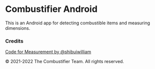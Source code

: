 # Combustifier Android
This is an Android app for detecting combustible items and measuring dimensions.
### Credits
[Code for Measurement by @shibuiwilliam](https://github.com/shibuiwilliam/arcore-measurement)

©️ 2021-2022 The Combustifier Team. All rights reserved.
